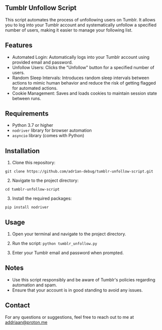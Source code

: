 ## Tumblr Unfollow Script

This script automates the process of unfollowing users on Tumblr. It allows you to log into your Tumblr account and systematically unfollow a specified number of users, making it easier to manage your following list.

## Features

- Automated Login: Automatically logs into your Tumblr account using provided email and password.
- Unfollow Users: Clicks the "Unfollow" button for a specified number of users.
- Random Sleep Intervals: Introduces random sleep intervals between actions to mimic human behavior and reduce the risk of getting flagged for automated actions.
- Cookie Management: Saves and loads cookies to maintain session state between runs.

## Requirements

- Python 3.7 or higher
- `nodriver` library for browser automation
- `asyncio` library (comes with Python)

## Installation

1. Clone this repository:

```git clone https://github.com/adr1an-debug/tumblr-unfollow-script.git```

2. Navigate to the project directory:

```cd tumblr-unfollow-script```

3. Install the required packages:

```pip install nodriver```

## Usage

1. Open your terminal and navigate to the project directory.

2. Run the script:
```python tumblr_unfollow.py```

3. Enter your Tumblr email and password when prompted. 

## Notes

- Use this script responsibly and be aware of Tumblr's policies regarding automation and spam.
- Ensure that your account is in good standing to avoid any issues.

## Contact

For any questions or suggestions, feel free to reach out to me at addriaan@proton.me
